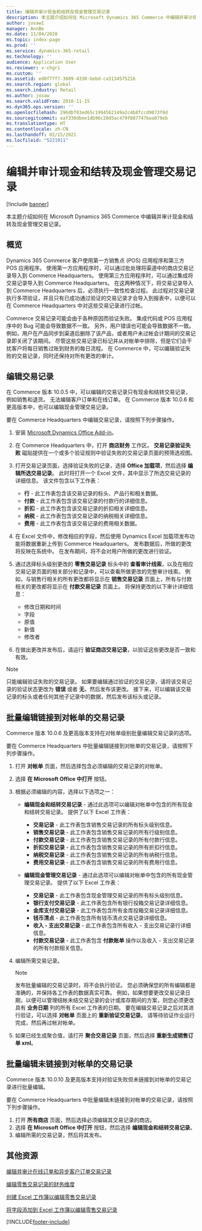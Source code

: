 ```yaml
---
title: 编辑并审计现金和结转及现金管理交易记录
description: 本主题介绍如何在 Microsoft Dynamics 365 Commerce 中编辑并审计现金和结转及现金管理交易记录。
author: josaw1
manager: AnnBe
ms.date: 11/04/2020
ms.topic: index-page
ms.prod: ''
ms.service: dynamics-365-retail
ms.technology: ''
audience: Application User
ms.reviewer: v-chgri
ms.custom: ''
ms.assetid: ed0f77f7-3609-4330-bebd-ca3134575216
ms.search.region: global
ms.search.industry: Retail
ms.author: josaw
ms.search.validFrom: 2018-11-15
ms.dyn365.ops.version: ''
ms.openlocfilehash: 296dbf03ed65c1994562149a2c4b8fccd9073f0d
ms.sourcegitcommit: eaf330dbee1db96c20d5ac479f007747bea079eb
ms.translationtype: HT
ms.contentlocale: zh-CN
ms.lasthandoff: 02/15/2021
ms.locfileid: "5221911"
---
```

# <a name="edit-and-audit-cash-and-carry-and-cash-management-transactions"></a>编辑并审计现金和结转及现金管理交易记录

[!include [banner](../includes/banner.md)]

本主题介绍如何在 Microsoft Dynamics 365 Commerce 中编辑并审计现金和结转及现金管理交易记录。

## <a name="overview"></a>概览

Dynamics 365 Commerce 客户使用第一方销售点 (POS) 应用程序和第三方 POS 应用程序。 使用第一方应用程序时，可以通过批处理将渠道中的商店交易记录导入到 Commerce Headquarters。 使用第三方应用程序时，可以通过集成将交易记录导入到 Commerce Headquarters。 在这两种情况下，将交易记录导入到 Commerce Headquarters 后，必须执行一致性检查过程。 此过程对交易记录执行多项验证，并且只有已成功通过验证的交易记录才会导入到报表中，以便可以在 Commerce Headquarters 中对这些交易记录进行过帐。

Commerce 交易记录可能会由于各种原因而验证失败。 集成代码或 POS 应用程序中的 Bug 可能会导致数据不一致。 另外，用户错误也可能会导致数据不一致。 例如，用户在产品同步到渠道后删除了该产品，或者用户未过帐会计期间的交易记录即关闭了该期间。 尽管这些交易记录已标记并从对帐单中排除，但是它们会干扰客户将每日销售过账到财务的每日流程。 在 Commerce 中，可以编辑验证失败的交易记录，同时还保持对所有更改的审计。

## <a name="edit-transactions"></a>编辑交易记录

在 Commerce 版本 10.0.5 中，可以编辑的交易记录只有现金和结转交易记录，例如销售和退货。 无法编辑客户订单和在线订单。 在 Commerce 版本 10.0.6 和更高版本中，也可以编辑现金管理交易记录。

要在 Commerce Headquarters 中编辑交易记录，请按照下列步骤操作。

1. 安装 [Microsoft Dynamics Office Add-in](https://appsource.microsoft.com/product/office/WA104379629?tab=Overview)。
1. 在 Commerce Headquarters 中，打开 **商店财务** 工作区。 **交易记录验证失败** 磁贴提供在一个或多个验证规则中验证失败的交易记录页面的预筛选视图。
1. 打开交易记录页面，选择验证失败的记录，选择 **Office 加载项**，然后选择 **编辑所选交易记录**。 此时将打开一个 Excel 文件，其中显示了所选交易记录的详细信息。 该文件包含以下工作表：

    - **行** - 此工作表包含该交易记录的标头、产品行和相关数据。
    - **付款** - 此工作表包含该交易记录的付款行的详细信息。
    - **折扣** - 此工作表包含该交易记录的折扣相关详细信息。
    - **纳税** - 此工作表包含该交易记录的纳税相关详细信息。
    - **费用** - 此工作表包含该交易记录的费用相关数据。

1. 在 Excel 文件中，修改相应的字段，然后使用 Dynamics Excel 加载项发布功能将数据重新上传到 Commerce Headquarters。 发布数据后，所做的更改将反映在系统中。 在发布期间，将不会对用户所做的更改进行验证。
1. 通过选择标头级别更改的 **零售交易记录** 标头中的 **查看审计线索**，以及在相应交易记录页面的相关部分和记录中，可以查看所做更改的完整审计线索。 例如，与销售行相关的所有更改都将显示在 **销售交易记录** 页面上，所有与付款相关的更改都将显示在 **付款交易记录** 页面上。 将保持更改的以下审计详细信息：

    - 修改日期和时间
    - 字段
    - 原值
    - 新值
    - 修改者

1. 在做出更改并发布后，请运行 **验证商店交易记录**，以验证这些更改是否一致和有效。

> [!NOTE]
> 只能编辑验证失败的交易记录。 如果要编辑通过验证的交易记录，请将该交易记录的验证状态更改为 **错误** 或者 **无**，然后发布该更改。 接下来，可以编辑该交易记录的标头或者任何其他子记录中的数据，然后发布该标头或记录。

## <a name="bulk-edit-transactions-that-are-linked-to-a-statement"></a>批量编辑链接到对帐单的交易记录

Commerce 版本 10.0.6 及更高版本支持在对帐单级别批量编辑交易记录的选项。

要在 Commerce Headquarters 中批量编辑链接到对帐单的交易记录，请按照下列步骤操作。

1. 打开 **对帐单** 页面，然后选择包含必须编辑的交易记录的对帐单。
1. 选择 **在 Microsoft Office 中打开** 按钮。
1. 根据必须编辑的内容，选择以下选项之一：

    - **编辑现金和结转交易记录** - 通过此选项可以编辑对帐单中包含的所有现金和结转交易记录。 提供了以下 Excel 工作表：

        - **交易记录** - 此工作表包含销售交易记录的所有标头级别信息。
        - **销售交易记录** - 此工作表包含销售交易记录的所有行级别信息。
        - **付款交易记录** - 此工作表包含销售交易记录的所有付款行信息。
        - **折扣交易记录** - 此工作表包含销售交易记录的所有折扣行信息。
        - **纳税交易记录** - 此工作表包含销售交易记录的所有纳税行信息。
        - **费用交易记录** - 此工作表包含销售交易记录的所有费用行信息。

    - **编辑现金管理交易记录** - 通过此选项可以编辑对帐单中包含的所有现金管理交易记录。 提供了以下 Excel 工作表：

        - **交易记录** - 此工作表包含现金管理交易记录的所有标头级别信息。
        - **银行支付交易记录** - 此工作表包含所有银行投箱交易记录详细信息。
        - **金库支付交易记录** - 此工作表包含所有金库投箱交易记录详细信息。
        - **钱币清点** - 此工作表包含所有钱币清点交易记录详细信息。
        - **收入 - 支出交易记录** - 此工作表包含所有收入 - 支出交易记录行详细信息。
        - **付款交易记录** - 此工作表包含 **付款账单** 操作以及收入 - 支出交易记录的所有付款相关信息。

1. 编辑所需交易记录。

    > [!NOTE]
    > 发布批量编辑的交易记录时，将不会执行验证。 您必须确保您的所有编辑都是准确的，并保持各工作表的数据真实可靠。 例如，如果想要更改交易记录日期，以便可以管理结帐未结交易记录的会计或库存期间的方案，则您必须更改具有 **业务日期** 列的所有 Excel 工作表的日期。 要在编辑交易记录之后对其进行验证，可以选择 **对帐单** 页面上的 **重新验证交易记录**。 请等待验证作业运行完成，然后再过帐对帐单。

1. 如果已经生成聚合值，请打开 **聚合交易记录** 页面，然后选择 **重新生成销售订单 xml**。

## <a name="bulk-edit-transactions-that-arent-linked-to-a-statement"></a>批量编辑未链接到对帐单的交易记录

Commerce 版本 10.0.10 及更高版本支持对验证失败但未链接到对帐单的交易记录进行批量编辑。

要在 Commerce Headquarters 中批量编辑未链接到对帐单的交易记录，请按照下列步骤操作。

1. 打开 **所有商店** 页面，然后选择必须编辑其交易记录的商店。
1. 选择 **在 Microsoft Office 中打开** 按钮，然后选择 **编辑现金和结转交易记录**。
1. 编辑所需的交易记录，然后将其发布。

## <a name="additional-resources"></a>其他资源

[编辑并审计在线订单和异步客户订单交易记录](edit-order-trans.md)

[编辑零售交易记录的财务维度](edit-financial-dim.md)

[创建 Excel 工作簿以编辑零售交易记录](create-excel-edit.md)

[将字段添加到 Excel 工作簿以编辑零售交易记录](add-fields-excel.md)


[!INCLUDE[footer-include](../includes/footer-banner.md)]